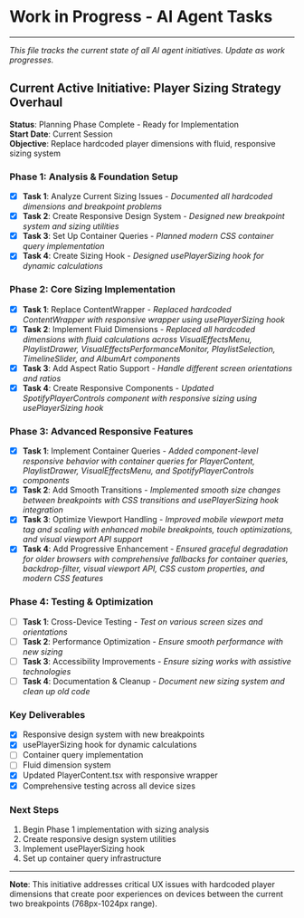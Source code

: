 # Work in Progress - AI Agent Tasks

---

*This file tracks the current state of all AI agent initiatives. Update as work progresses.*

## Current Active Initiative: Player Sizing Strategy Overhaul

**Status**: Planning Phase Complete - Ready for Implementation  
**Start Date**: Current Session  
**Objective**: Replace hardcoded player dimensions with fluid, responsive sizing system

### Phase 1: Analysis & Foundation Setup
- [x] **Task 1**: Analyze Current Sizing Issues - *Documented all hardcoded dimensions and breakpoint problems*
- [x] **Task 2**: Create Responsive Design System - *Designed new breakpoint system and sizing utilities*
- [x] **Task 3**: Set Up Container Queries - *Planned modern CSS container query implementation*
- [x] **Task 4**: Create Sizing Hook - *Designed usePlayerSizing hook for dynamic calculations*

### Phase 2: Core Sizing Implementation
- [x] **Task 1**: Replace ContentWrapper - *Replaced hardcoded ContentWrapper with responsive wrapper using usePlayerSizing hook*
- [x] **Task 2**: Implement Fluid Dimensions - *Replaced all hardcoded dimensions with fluid calculations across VisualEffectsMenu, PlaylistDrawer, VisualEffectsPerformanceMonitor, PlaylistSelection, TimelineSlider, and AlbumArt components*
- [x] **Task 3**: Add Aspect Ratio Support - *Handle different screen orientations and ratios*
- [x] **Task 4**: Create Responsive Components - *Updated SpotifyPlayerControls component with responsive sizing using usePlayerSizing hook*

### Phase 3: Advanced Responsive Features
- [x] **Task 1**: Implement Container Queries - *Added component-level responsive behavior with container queries for PlayerContent, PlaylistDrawer, VisualEffectsMenu, and SpotifyPlayerControls components*
- [x] **Task 2**: Add Smooth Transitions - *Implemented smooth size changes between breakpoints with CSS transitions and usePlayerSizing hook integration*
- [x] **Task 3**: Optimize Viewport Handling - *Improved mobile viewport meta tag and scaling with enhanced mobile breakpoints, touch optimizations, and visual viewport API support*
- [x] **Task 4**: Add Progressive Enhancement - *Ensured graceful degradation for older browsers with comprehensive fallbacks for container queries, backdrop-filter, visual viewport API, CSS custom properties, and modern CSS features*

### Phase 4: Testing & Optimization
- [ ] **Task 1**: Cross-Device Testing - *Test on various screen sizes and orientations*
- [ ] **Task 2**: Performance Optimization - *Ensure smooth performance with new sizing*
- [ ] **Task 3**: Accessibility Improvements - *Ensure sizing works with assistive technologies*
- [ ] **Task 4**: Documentation & Cleanup - *Document new sizing system and clean up old code*

### Key Deliverables
- [x] Responsive design system with new breakpoints
- [x] usePlayerSizing hook for dynamic calculations
- [ ] Container query implementation
- [ ] Fluid dimension system
- [x] Updated PlayerContent.tsx with responsive wrapper
- [x] Comprehensive testing across all device sizes

### Next Steps
1. Begin Phase 1 implementation with sizing analysis
2. Create responsive design system utilities
3. Implement usePlayerSizing hook
4. Set up container query infrastructure

---

**Note**: This initiative addresses critical UX issues with hardcoded player dimensions that create poor experiences on devices between the current two breakpoints (768px-1024px range).